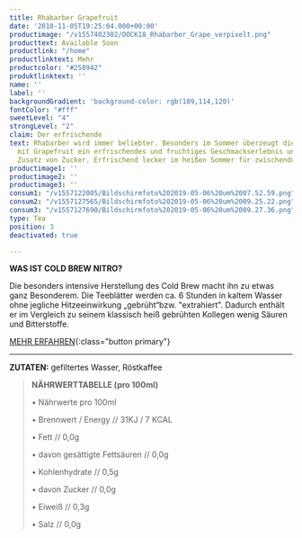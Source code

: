 ```yaml
---
title: Rhabarber Grapefruit
date: '2018-11-05T19:25:04.000+00:00'
productimage: "/v1557402302/DOCK18_Rhabarber_Grape_verpixelt.png"
producttext: Available Soon
productlink: "/home"
productlinktext: Mehr
productcolor: "#258942"
produktlinktext: ''
name: ''
label: ''
backgroundGradient: 'background-color: rgb(109,114,120)'
fontColor: "#fff"
sweetLevel: "4"
strongLevel: "2"
claim: Der erfrischende
text: Rhabarber wird immer beliebter. Besonders im Sommer überzeugt diese in Kombination
  mit Grapefruit ein erfrischendes und fruchtiges Geschmackserlebnis und das ohne
  Zusatz von Zucker. Erfrischend lecker im heißen Sommer für zwischendurch!
productimage1: ''
productimage2: ''
productimage3: ''
consum1: "/v1557122005/Bildschirmfoto%202019-05-06%20um%2007.52.59.png"
consum2: "/v1557127565/Bildschirmfoto%202019-05-06%20um%2009.25.22.png"
consum3: "/v1557127690/Bildschirmfoto%202019-05-06%20um%2009.27.36.png"
type: Tea
position: 3
deactivated: true

---
```

**WAS IST COLD BREW NITRO?**

Die besonders intensive Herstellung des Cold Brew macht ihn zu etwas ganz Besonderem. Die Teeblätter werden ca. 6 Stunden in kaltem Wasser ohne jegliche Hitzeeinwirkung „gebrüht“bzw. "extrahiert". Dadurch enthält er im Vergleich zu seinem klassisch heiß gebrühten Kollegen wenig Säuren und Bitterstoffe.

[MEHR ERFAHREN](https://dock-18.de/events/herkunft/){:class="button primary"}

***

**ZUTATEN:** gefiltertes Wasser, Röstkaffee

> **NÄHRWERTTABELLE (pro 100ml)**
>
> • Nährwerte pro 100ml
>
> • Brennwert / Energy // 31KJ / 7 KCAL
>
> • Fett // 0,0g
>
> • davon gesättigte Fettsäuren // 0,0g
>
> • Kohlenhydrate // 0,5g
>
> • davon Zucker // 0,0g
>
> • Eiweiß // 0,3g
>
> • Salz // 0,0g